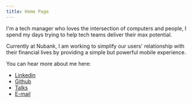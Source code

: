 ```yaml
---
title: Home Page
---
```


I'm a tech manager who loves the intersection of computers and people, I spend my days trying to help tech teams deliver their max potential.

Currently at Nubank, I am working to simplify our users' relationship with their financial lives by providing a simple but powerful mobile experience.

You can hear more about me here:

- [Linkedin](https://linkedin.com/in/diegoscosta)
- [Github](https://github.com/diegocosta)
- [Talks](/en/tags/talks)
- [E-mail](mailto:diego@diegocosta.me)
